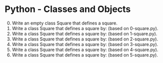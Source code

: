 # Python - Classes and Objects

0. Write an empty class Square that defines a square.
1. Write a class Square that defines a square by: (based on 0-square.py).
2. Write a class Square that defines a square by: (based on 1-square.py).
3. Write a class Square that defines a square by: (based on 2-square.py).
4. Write a class Square that defines a square by: (based on 3-square.py).
5. Write a class Square that defines a square by: (based on 4-square.py).
6. Write a class Square that defines a square by: (based on 5-square.py).

